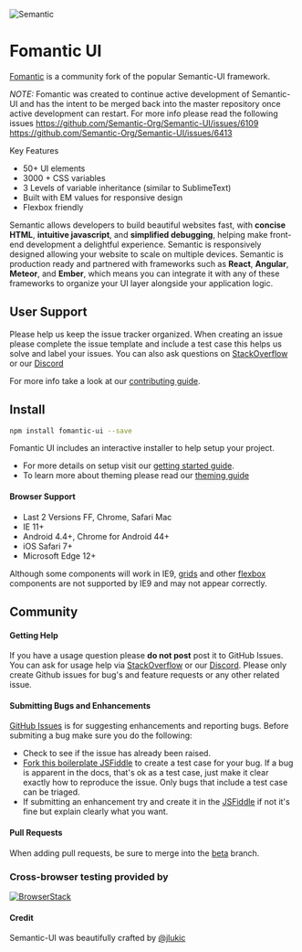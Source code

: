 ![Semantic](http://fomantic-ui.com/images/logo.png#128)

# Fomantic UI

[Fomantic](http://fomantic-ui.com) is a community fork of the popular Semantic-UI framework.

*NOTE:* Fomantic was created to continue active development of Semantic-UI and has the intent to be merged back into the master repository once active development can restart. For more info please read the following issues https://github.com/Semantic-Org/Semantic-UI/issues/6109 https://github.com/Semantic-Org/Semantic-UI/issues/6413

Key Features
* 50+ UI elements
* 3000 + CSS variables
* 3 Levels of variable inheritance (similar to SublimeText)
* Built with EM values for responsive design
* Flexbox friendly

Semantic allows developers to build beautiful websites fast, with **concise HTML**, **intuitive javascript**, and **simplified debugging**, helping make front-end development a delightful experience. Semantic is responsively designed allowing your website to scale on multiple devices. Semantic is production ready and partnered with frameworks such as **React**, **Angular**, **Meteor**, and **Ember**, which means you can integrate it with any of these frameworks to organize your UI layer alongside your application logic.

## User Support

Please help us keep the issue tracker organized. When creating an issue please complete the issue template and include a test case this helps us solve and label your issues. You can also ask questions on [StackOverflow](http://stackoverflow.com/questions/tagged/semantic-ui) or our [Discord](https://discord.gg/YChxjJ3)

For more info take a look at our [contributing guide](https://github.com/Semantic-Org/Semantic-UI/blob/master/CONTRIBUTING.md).

## Install

```bash
npm install fomantic-ui --save
```

Fomantic UI includes an interactive installer to help setup your project.

* For more details on setup visit our [getting started guide](http://fomantic-ui.com/introduction/getting-started.html).
* To learn more about theming please read our [theming guide](http://fomantic-ui.com/usage/theming.html)

#### Browser Support

* Last 2 Versions FF, Chrome, Safari Mac
* IE 11+
* Android 4.4+, Chrome for Android 44+
* iOS Safari 7+
* Microsoft Edge 12+

Although some components will work in IE9, [grids](http://semantic-ui.com/collections/grid.html) and other [flexbox](https://developer.mozilla.org/en-US/docs/Web/Guide/CSS/Flexible_boxes) components are not supported by IE9 and may not appear correctly.

## Community

#### Getting Help

If you have a usage question please **do not post** post it to GitHub Issues. You can ask for usage help via [StackOverflow](http://stackoverflow.com/questions/tagged/semantic-ui) or our [Discord](https://discord.gg/YChxjJ3).
Please only create Github issues for bug's and feature requests or any other related issue.

#### Submitting Bugs and Enhancements
[GitHub Issues](https://github.com/Semantic-Org/Semantic-UI/issues) is for suggesting enhancements and reporting bugs. Before submiting a bug make sure you do the following:
* Check to see if the issue has already been raised.
* [Fork this boilerplate JSFiddle](https://jsfiddle.net/ca0rovs3/) to create a test case for your bug. If a bug is apparent in the docs, that's ok as a test case, just make it clear exactly how to reproduce the issue. Only bugs that include a test case can be triaged.
* If submitting an enhancement try and create it in the [JSFiddle](https://jsfiddle.net/ca0rovs3/) if not it's fine but explain clearly what you want.


#### Pull Requests

When adding pull requests, be sure to merge into the [beta](https://github.com/hammy2899/Fomantic-UI/tree/beta) branch.

### Cross-browser testing provided by
[![BrowserStack](https://cdn.rawgit.com/hammy2899/Fomantic-UI-Docs/35180e95/server/raw/images/browserstack.png)](https://www.browserstack.com)

#### Credit
Semantic-UI was beautifully crafted by [@jlukic](https://github.com/jlukic)

